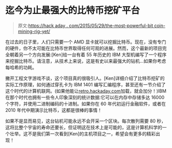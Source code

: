 # 迄今为止最强大的比特币挖矿平台

> 原文:[https://hack aday . com/2015/05/29/the-most-powerful-bit coin-mining-rig-yet/](https://hackaday.com/2015/05/29/the-most-powerful-bitcoin-mining-rig-yet/)

在过去的日子里，人们只需要一个 AMD 显卡就可以挖掘比特币。现在，没有专门的硬件，你不太可能在比特币世界取得任何可观的进展。然而，这个最新的项目完全朝着另一个方向发展:[Ken]给一台有着 55 年历史的 IBM 大型机编写了一个程序来挖掘比特币。请注意，从技术上来说，这是有史以来最强大的钻机…如果你考虑每哈希的功耗。

撇开工程文字游戏不谈，这个项目真的很吸引人。[Ken]详细介绍了比特币挖矿的实际工作原理，如何通过穿孔卡为 IBM 1401 编写汇编程序，甚至还有一节介绍了这个时代的计算机联网。(如果他能让[retro.hackaday.com](http://retro.hackaday.com)加载，就会加分！)IBM 在那个时代也拥有一些令人印象深刻的统计数据:它可以在内存中存储多达 16000 个字符，并使用二进制编码的十进制。如果你在 60 年代初运行金融软件，或者在 2010 年代中期演示比特币，这都是很棒的事情！

如果不是显而易见，这台钻机可能永远不会开采一个区块。每次散列需要 80 秒，这将比整个宇宙的寿命还要长，但证明这在技术上是可能的，这是计算机科学的一个壮举。这不是我们第一次看到[Ken]的主机项目之一，希望会有更多的精彩出现！